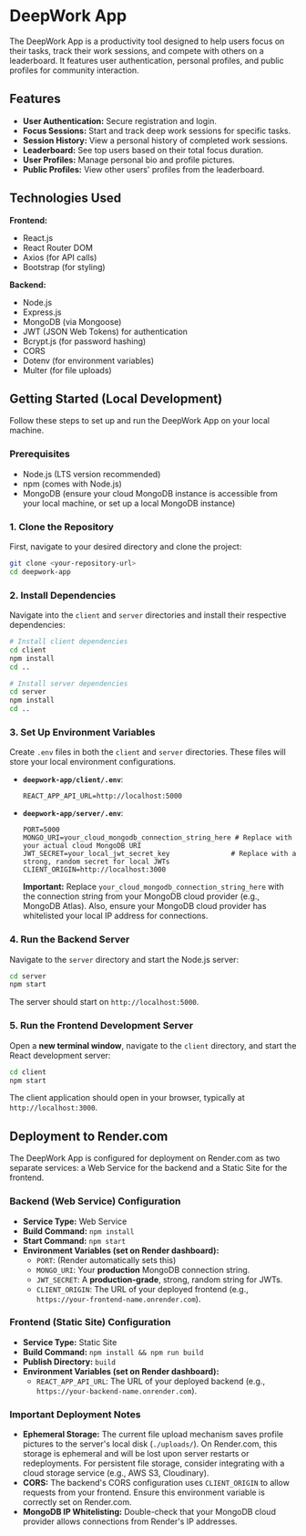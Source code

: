 # DeepWork App

The DeepWork App is a productivity tool designed to help users focus on their tasks, track their work sessions, and compete with others on a leaderboard. It features user authentication, personal profiles, and public profiles for community interaction.

## Features

*   **User Authentication:** Secure registration and login.
*   **Focus Sessions:** Start and track deep work sessions for specific tasks.
*   **Session History:** View a personal history of completed work sessions.
*   **Leaderboard:** See top users based on their total focus duration.
*   **User Profiles:** Manage personal bio and profile pictures.
*   **Public Profiles:** View other users' profiles from the leaderboard.

## Technologies Used

**Frontend:**
*   React.js
*   React Router DOM
*   Axios (for API calls)
*   Bootstrap (for styling)

**Backend:**
*   Node.js
*   Express.js
*   MongoDB (via Mongoose)
*   JWT (JSON Web Tokens) for authentication
*   Bcrypt.js (for password hashing)
*   CORS
*   Dotenv (for environment variables)
*   Multer (for file uploads)

## Getting Started (Local Development)

Follow these steps to set up and run the DeepWork App on your local machine.

### Prerequisites

*   Node.js (LTS version recommended)
*   npm (comes with Node.js)
*   MongoDB (ensure your cloud MongoDB instance is accessible from your local machine, or set up a local MongoDB instance)

### 1. Clone the Repository

First, navigate to your desired directory and clone the project:

```bash
git clone <your-repository-url>
cd deepwork-app
```

### 2. Install Dependencies

Navigate into the `client` and `server` directories and install their respective dependencies:

```bash
# Install client dependencies
cd client
npm install
cd ..

# Install server dependencies
cd server
npm install
cd ..
```

### 3. Set Up Environment Variables

Create `.env` files in both the `client` and `server` directories. These files will store your local environment configurations.

*   **`deepwork-app/client/.env`**:
    ```
    REACT_APP_API_URL=http://localhost:5000
    ```

*   **`deepwork-app/server/.env`**:
    ```
    PORT=5000
    MONGO_URI=your_cloud_mongodb_connection_string_here # Replace with your actual cloud MongoDB URI
    JWT_SECRET=your_local_jwt_secret_key               # Replace with a strong, random secret for local JWTs
    CLIENT_ORIGIN=http://localhost:3000
    ```
    **Important:** Replace `your_cloud_mongodb_connection_string_here` with the connection string from your MongoDB cloud provider (e.g., MongoDB Atlas). Also, ensure your MongoDB cloud provider has whitelisted your local IP address for connections.

### 4. Run the Backend Server

Navigate to the `server` directory and start the Node.js server:

```bash
cd server
npm start
```
The server should start on `http://localhost:5000`.

### 5. Run the Frontend Development Server

Open a **new terminal window**, navigate to the `client` directory, and start the React development server:

```bash
cd client
npm start
```
The client application should open in your browser, typically at `http://localhost:3000`.

## Deployment to Render.com

The DeepWork App is configured for deployment on Render.com as two separate services: a Web Service for the backend and a Static Site for the frontend.

### Backend (Web Service) Configuration

*   **Service Type:** Web Service
*   **Build Command:** `npm install`
*   **Start Command:** `npm start`
*   **Environment Variables (set on Render dashboard):**
    *   `PORT`: (Render automatically sets this)
    *   `MONGO_URI`: Your **production** MongoDB connection string.
    *   `JWT_SECRET`: A **production-grade**, strong, random string for JWTs.
    *   `CLIENT_ORIGIN`: The URL of your deployed frontend (e.g., `https://your-frontend-name.onrender.com`).

### Frontend (Static Site) Configuration

*   **Service Type:** Static Site
*   **Build Command:** `npm install && npm run build`
*   **Publish Directory:** `build`
*   **Environment Variables (set on Render dashboard):**
    *   `REACT_APP_API_URL`: The URL of your deployed backend (e.g., `https://your-backend-name.onrender.com`).

### Important Deployment Notes

*   **Ephemeral Storage:** The current file upload mechanism saves profile pictures to the server's local disk (`./uploads/`). On Render.com, this storage is ephemeral and will be lost upon server restarts or redeployments. For persistent file storage, consider integrating with a cloud storage service (e.g., AWS S3, Cloudinary).
*   **CORS:** The backend's CORS configuration uses `CLIENT_ORIGIN` to allow requests from your frontend. Ensure this environment variable is correctly set on Render.com.
*   **MongoDB IP Whitelisting:** Double-check that your MongoDB cloud provider allows connections from Render's IP addresses.

